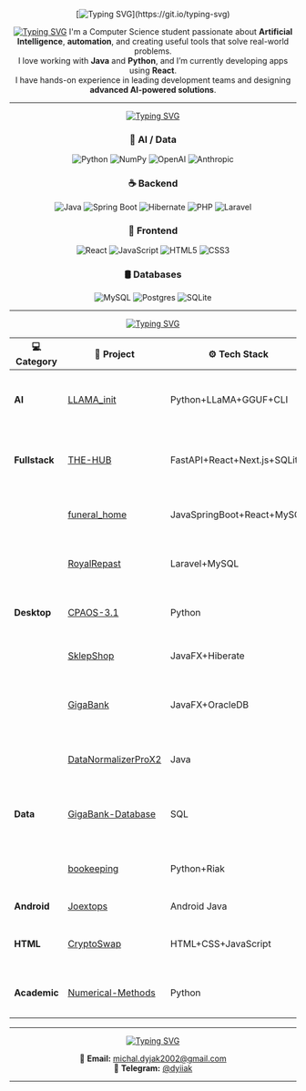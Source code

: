 <div align="center">

[![Typing SVG](https://readme-typing-svg.demolab.com?font=Orbitron&size=46&duration=3000&pause=1000&color=00FFFF&center=true&vCenter=true&width=1000&lines=Hello+my+dear+friend!)](https://git.io/typing-svg)
</div>

<div align="center">

[![Typing SVG](https://readme-typing-svg.demolab.com?font=Orbitron&size=20&duration=3000&pause=3000&color=19FF14&center=false&vCenter=true&width=800&lines=About+me)](https://git.io/typing-svg)
I'm a Computer Science student passionate about **Artificial Intelligence**, **automation**, and creating useful tools that solve real-world problems.  
I love working with **Java** and **Python**, and I’m currently developing apps using **React**.  
I have hands-on experience in leading development teams and designing **advanced AI-powered solutions**.  
</div>

---

<div align="center">

[![Typing SVG](https://readme-typing-svg.demolab.com?font=Orbitron&size=20&duration=3000&pause=3000&color=1AFF14&center=false&vCenter=true&width=800&lines=Tech+stack)](https://git.io/typing-svg)


### 🧠 AI / Data

![Python](https://img.shields.io/badge/Python-3776AB?style=for-the-badge&logo=python&logoColor=white)
![NumPy](https://img.shields.io/badge/Numpy-013243?style=for-the-badge&logo=numpy)
![OpenAI](https://img.shields.io/badge/OpenAI-412991?style=for-the-badge&logo=openai&logoColor=white)
![Anthropic](https://img.shields.io/badge/Anthropic-A12991?style=for-the-badge&logo=anthropic&logoColor=white)

### ☕ Backend
![Java](https://img.shields.io/badge/Java-ED8B00?style=for-the-badge&logo=java&logoColor=white)
![Spring Boot](https://img.shields.io/badge/SpringBoot-6DB33F?style=for-the-badge&logo=springboot)
![Hibernate](https://img.shields.io/badge/Hibernate-59666C?style=for-the-badge&logo=hibernate)
![PHP](https://img.shields.io/badge/PHP-777BB4?style=for-the-badge&logo=php)
![Laravel](https://img.shields.io/badge/Laravel-FF2D20?style=for-the-badge&logo=laravel)

### 🎨 Frontend
![React](https://img.shields.io/badge/React-20232A?style=for-the-badge&logo=react)
![JavaScript](https://img.shields.io/badge/JavaScript-F7DF1E?style=for-the-badge&logo=javascript&logoColor=black)
![HTML5](https://img.shields.io/badge/HTML5-E34F26?style=for-the-badge&logo=html5)
![CSS3](https://img.shields.io/badge/CSS3-1572B6?style=for-the-badge&logo=css3)

### 🛢 Databases
![MySQL](https://img.shields.io/badge/MySQL-F0758F?style=for-the-badge&logo=mysql)
![Postgres](https://img.shields.io/badge/Postgres-A63B57?style=for-the-badge&logo=postgres)
![SQLite](https://img.shields.io/badge/SQLite-03B57?style=for-the-badge&logo=sqlite)

</div>

---

<div align="center">

[![Typing SVG](https://readme-typing-svg.demolab.com?font=Orbitron&size=20&duration=3000&pause=3000&color=3AFF14&center=false&vCenter=true&width=800&lines=Portfolio)](https://git.io/typing-svg)

| 💻 Category         | 🧠 Project                                                                 | ⚙️ Tech Stack                                 | 📄 Description                                                           |
|---------------------|---------------------------------------------------------------------------|------------------------------------------------|---------------------------------------------------------------------------|
| **AI**         | [LLAMA_init](https://github.com/dyjak/LLAMA_init)                         | Python+LLaMA+GGUF+CLI                       | Local setup to run LLaMA-based language models locally via gguf          |
| **Fullstack**       | [THE-HUB](https://github.com/dyjak/THE-HUB)                               | FastAPI+React+Next.js+SQLite        | Modular hub for AI tools and local APIs with simple frontend integration |
|                     | [funeral_home](https://github.com/dyjak/funeral_home)                     | JavaSpringBoot+React+MySQL                               | Management app for funeral services with DB support                      |
|                     | [RoyalRepast](https://github.com/dyjak/RoyalRepast)                       | Laravel+MySQL                     | Fullstack food ordering system with modern PHP stack                     |
| **Desktop**    | [CPAOS-3.1](https://github.com/dyjak/CPAOS-3.1)                           | Python                          | Control panel and automation scripts for proxy management                |
|                     | [SklepShop](https://github.com/dyjak/SklepShop)                           | JavaFX+Hiberate                         | Shop system backend with DB integration                                  |
|                     | [GigaBank](https://github.com/dyjak/GigaBank)                             | JavaFX+OracleDB                                   | Bank application with login, account system, and transactions            |
|                     | [DataNormalizerProX2](https://github.com/dyjak/DataNormalizerProX2)       | Java                                  | Command-line tool for dataset normalization and cleaning                 |
| **Data**  | [GigaBank-Database](https://github.com/dyjak/GigaBank-Database)           | SQL                                    | Database backend and schema for GigaBank system                          |
|                     | [bookeeping](https://github.com/dyjak/bookeeping)                         | Python+Riak                                 | Bookkeeping app for income/expense tracking                              |
| **Android**| [Joextops](https://github.com/dyjak/Joextops)                             | Android Java                                    | Simple android app                   |
| **HTML**  | [CryptoSwap](https://github.com/dyjak/CryptoSwap)                         | HTML+CSS+JavaScript                          | Frontend for interactive crypto currency conversion                      |
| **Academic**        | [Numerical-Methods](https://github.com/dyjak/Numerical-Methods)           | Python                                           | Numerical methods and algorithm implementations                          |

---

<div align="center">

[![Typing SVG](https://readme-typing-svg.demolab.com?font=Orbitron&size=20&duration=3000&pause=3000&color=7AFF14&center=false&vCenter=true&width=800&lines=Connection)](https://git.io/typing-svg)

<div align="center">

📧 **Email:** michal.dyjak2002@gmail.com  
💬 **Telegram:** [@dyiiak](https://t.me/dyiiak)

</div>

---

